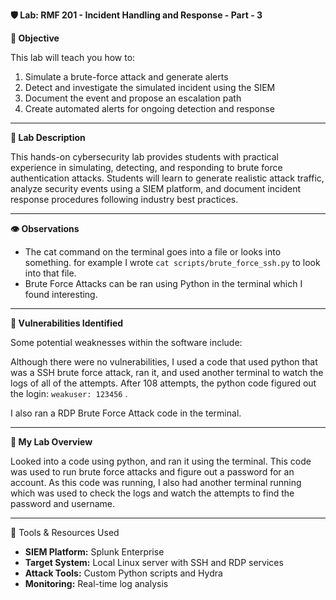 **🛡️ Lab: RMF 201 - Incident Handling and Response - Part - 3**

**🎯 Objective**

This lab will teach you how to:

1. Simulate a brute-force attack and generate alerts
2. Detect and investigate the simulated incident using the SIEM
3. Document the event and propose an escalation path
4. Create automated alerts for ongoing detection and response

---

**🧪 Lab Description**

This hands-on cybersecurity lab provides students with practical experience in simulating, detecting, and responding to brute force authentication attacks. Students will learn to generate realistic attack traffic, analyze security events using a SIEM platform, and document incident response procedures following industry best practices.

---

**👁️ Observations**

- The cat command on the terminal goes into a file or looks into something. for example I wrote `cat scripts/brute_force_ssh.py` to look into that file.
- Brute Force Attacks can be ran using Python in the terminal which I found interesting.

---

**🚨 Vulnerabilities Identified**

Some potential weaknesses within the software include:

Although there were no vulnerabilities, I used a code that used python that was a SSH brute force attack, ran it, and used another terminal to watch the logs of all of the attempts. After 108 attempts, the python code figured out the login: `weakuser: 123456` .

I also ran a RDP Brute Force Attack code in the terminal.

---

**🧪 My Lab Overview**

Looked into a code using python, and ran it using the terminal. This code was used to run brute force attacks and figure out a password for an account. As this code was running, I also had another terminal running which was used to check the logs and watch the attempts to find the password and username. 

---

🧰 Tools & Resources Used

- **SIEM Platform:** Splunk Enterprise
- **Target System:** Local Linux server with SSH and RDP services
- **Attack Tools:** Custom Python scripts and Hydra
- **Monitoring:** Real-time log analysis